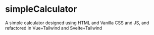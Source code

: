 # simpleCalculator
A simple calculator designed using HTML and Vanilla CSS and JS, and refactored in Vue+Tailwind and Svelte+Tailwind
